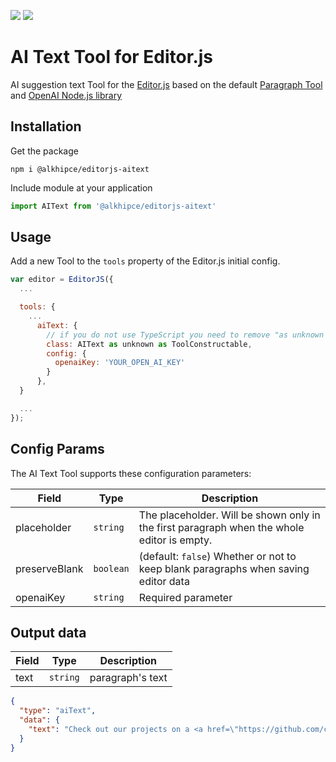 [![](https://flat.badgen.net/npm/v/@alkhipce/editorjs-aitext?icon=npm)](https://www.npmjs.com/package/@alkhipce/editorjs-aitext)
[![](https://flat.badgen.net/github/stars/etozhealkhipce/@alkhipce/editorjs-aitext)](https://github.com/etozhealkhipce/@alkhipce/editorjs-aitext)

# AI Text Tool for Editor.js

AI suggestion text Tool for the [Editor.js](https://ifmo.su/editor) based on the default [Paragraph Tool](https://github.com/editor-js/paragraph/tree/master) and [OpenAI Node.js library](https://github.com/openai/openai-node)

## Installation

Get the package

```shell
npm i @alkhipce/editorjs-aitext
```

Include module at your application

```javascript
import AIText from '@alkhipce/editorjs-aitext'
```

## Usage

Add a new Tool to the `tools` property of the Editor.js initial config.

```javascript
var editor = EditorJS({
  ...

  tools: {
    ...
      aiText: {
        // if you do not use TypeScript you need to remove "as unknown as ToolConstructable" construction
        class: AIText as unknown as ToolConstructable,
        config: {
          openaiKey: 'YOUR_OPEN_AI_KEY'
        }
      },
  }

  ...
});
```

## Config Params

The AI Text Tool supports these configuration parameters:

| Field         | Type      | Description                                                                                |
| ------------- | --------- | ------------------------------------------------------------------------------------------ |
| placeholder   | `string`  | The placeholder. Will be shown only in the first paragraph when the whole editor is empty. |
| preserveBlank | `boolean` | (default: `false`) Whether or not to keep blank paragraphs when saving editor data         |
| openaiKey     | `string`  | Required parameter                                                                         |

## Output data

| Field | Type     | Description      |
| ----- | -------- | ---------------- |
| text  | `string` | paragraph's text |

```json
{
  "type": "aiText",
  "data": {
    "text": "Check out our projects on a <a href=\"https://github.com/codex-team\">GitHub page</a>."
  }
}
```
